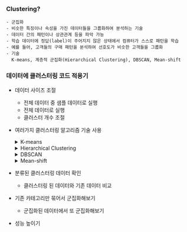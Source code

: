 ### Clustering?
```
- 군집화
- 비슷한 특징이나 속성을 가진 데이터들을 그룹화하여 분석하는 기술
- 데이터 간의 패턴이나 상관관계 등을 파악 가능
- 학습 데이터에 정답(label)이 주어지지 않은 상태에서 컴퓨터가 스스로 패턴을 학습
- 예를 들어, 고객들의 구매 패턴을 분석하여 선호도가 비슷한 고객들을 그룹화
- 기술
  K-means, 계층적 군집화(Hierarchical Clustering), DBSCAN, Mean-shift
```

### 데이터에 클러스터링 코드 적용기

- 데이터 사이즈 조절
  - 전체 데이터 중 샘플 데이터로 실행
  - 전체 데이터로 실행
  - 클러스터 개수 조절

- 여러가지 클러스터링 알고리즘 기술 사용
    <details>
    <summary>K-means</summary>
    
    ```
    CODE!
    ```
    </details>
    <details>
    <summary>Hierarchical Clustering</summary>

    ```
    CODE!
    ```
    
    </details>
    <details>
    <summary>DBSCAN</summary>
    
    ```
    CODE!
    ```
    
    </details>
    <details>
    <summary>Mean-shift</summary>
    
    ```
    CODE!
    ```
    
    </details>

- 분류된 클러스터링 데이터 확인
  - 클러스터링 된 데이터와 기존 데이터 비교

- 기존 카테고리만 묶어서 군집화해보기
  - 군집화된 데이터에서 또 군집화해보기

- 성능 높이기
